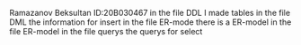 Ramazanov Beksultan 
ID:20B030467
in the file DDL I made tables
in the file DML  the information for insert
in the file ER-mode 
there is a ER-model in the file ER-model
in the file querys the querys for select 
